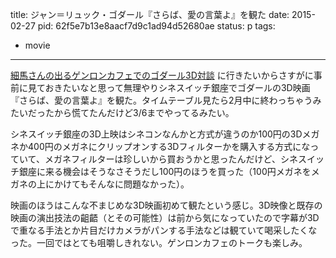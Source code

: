 title: ジャン＝リュック・ゴダール『さらば、愛の言葉よ』を観た
date: 2015-02-27
pid: 62f5e7b13e8aacf7d9c1ad94d52680ae
status: p
tags:
- movie
---

[細馬さんの出るゲンロンカフェでのゴダール3D対談](http://peatix.com/event/75074) に行きたいからさすがに事前に見ておきたいなと思って無理やりシネスイッチ銀座でゴダールの3D映画『さらば、愛の言葉よ』を観た。タイムテーブル見たら2月中に終わっちゃうみたいだったから慌てたんだけど3/6までやってるみたい。

シネスイッチ銀座の3D上映はシネコンなんかと方式が違うのか100円の3Dメガネか400円のメガネにクリップオンする3Dフィルターかを購入する方式になっていて、メガネフィルターは珍しいから買おうかと思ったんだけど、シネスイッチ銀座に来る機会はそうなさそうだし100円のほうを買った（100円メガネをメガネの上にかけてもそんなに問題なかった）。

映画のほうはこんな不まじめな3D映画初めて観たという感じ。3D映像と既存の映画の演出技法の齟齬（とその可能性）は前から気になっていたので字幕が3Dで重なる手法とか片目だけカメラがパンする手法などは観ていて喝采したくなった。一回ではとても咀嚼しきれない。ゲンロンカフェのトークも楽しみ。